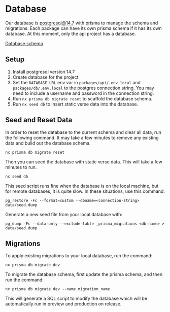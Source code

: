 # Database

Our database is postgresql@14.7 with prisma to manage the schema and migrations. Each package can have its own prisma schema if it has its own database. At this moment, only the api project has a database.

[Database schema](./../packages/db/prisma/schema.prisma)

## Setup

1. Install postgresql version 14.7
1. Create database for the project
1. Set the `DATABASE_URL` env var in `packages/api/.env.local` and `packages/db/.env.local` to the postgres connection string. You may need to include a username and password in the connection string.
1. Run `nx prisma db migrate reset` to scaffold the database schema.
1. Run `nx seed db` to insert static verse data into the database.

## Seed and Reset Data

In order to reset the database to the current schema and clear all data, run the following command. It may take a few minutes to remove any existing data and build out the database schema.

```
nx prisma db migrate reset
```

Then you can seed the database with static verse data. This will take a few minutes to run.

```
nx seed db
```

This seed script runs fine when the database is on the local machine, but for remote databases, it is quite slow. In these situations, use this command:

```
pg_restore -Fc --format=custom --dbname=<connection-string> data/seed.dump
```

Generate a new seed file from your local database with:

```
pg_dump -Fc --data-only --exclude-table _prisma_migrations <db-name> > data/seed.dump
```

## Migrations

To apply existing migrations to your local database, run the command:

```
nx prisma db migrate dev
```

To migrate the database schema, first update the prisma schema, and then run the command:

```
nx prisma db migrate dev --name migration_name
```

This will generate a SQL script to modify the database which will be automatically run in preview and production on release.

